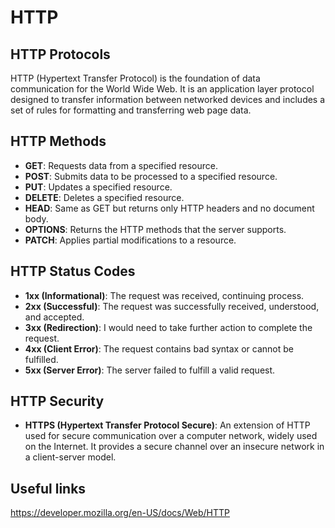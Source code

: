 # HTTP

## HTTP Protocols

HTTP (Hypertext Transfer Protocol) is the foundation of data communication for the World Wide Web. It is an application layer protocol designed to transfer information between networked devices and includes a set of rules for formatting and transferring web page data.

## HTTP Methods

- **GET**: Requests data from a specified resource.
- **POST**: Submits data to be processed to a specified resource.
- **PUT**: Updates a specified resource.
- **DELETE**: Deletes a specified resource.
- **HEAD**: Same as GET but returns only HTTP headers and no document body.
- **OPTIONS**: Returns the HTTP methods that the server supports.
- **PATCH**: Applies partial modifications to a resource.

## HTTP Status Codes

- **1xx (Informational)**: The request was received, continuing process.
- **2xx (Successful)**: The request was successfully received, understood, and accepted.
- **3xx (Redirection)**: I would need to take further action to complete the request.
- **4xx (Client Error)**: The request contains bad syntax or cannot be fulfilled.
- **5xx (Server Error)**: The server failed to fulfill a valid request.

## HTTP Security

- **HTTPS (Hypertext Transfer Protocol Secure)**: An extension of HTTP used for secure communication over a computer network, widely used on the Internet. It provides a secure channel over an insecure network in a client-server model.


## Useful links

https://developer.mozilla.org/en-US/docs/Web/HTTP



